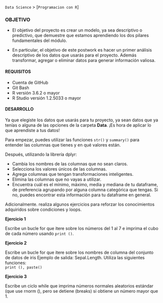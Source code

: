 `Data Science` > [`Programacion con R`]

### OBJETIVO  
- El objetivo del proyecto es crear un modelo, ya sea descriptivo o predictivo, que demuestre que estamos aprendiendo los dos pilares fundamentales del módulo.

- En particular, el objetivo de este postwork es hacer un primer análisis descriptivo de los datos que usarás para el proyecto. Además transformar, agregar o eliminar datos para generar información valiosa.


#### REQUISITOS
- Cuenta de GitHub  
- Git Bash  
- R versión 3.6.2 o mayor                                
- R Studio versión 1.2.5033 o mayor   

#### DESARROLLO

Ya que elegiste los datos que usarás para tu proyecto, ya sean datos que ya tenías o alguna de las opciones de la carpeta **Data**. ¡Es hora de aplicar lo que aprendiste a tus datos!

Para empezar, puedes utilizar las funciones ```str()``` y ```summary()``` para entender las columnas que tienes y en qué valores están.

Después, utilizando la librería dplyr:     
- Cambia los nombres de las columnas que no sean claros.  
- Selecciona los valores únicos de las columnas.  
- Agrega columnas que tengan transformaciones inteligentes.  
- Elimina las columnas que no vayas a utilizar.  
- Encuentra cuál es el mínimo, máximo, media y mediana de tu dataframe, de preferencia agrupando por alguna columna categórica que tengas. Si no, puedes encontrar esta información para tu dataframe en general.  

Adicionalmente. realiza algunos ejercicios para reforzar los conocimientos adquiridos sobre condiciones y loops.

**Ejercicio 1**  

Escribe un bucle for que itere sobre los números del 1 al 7 e imprima el cubo de cada número usando ```print ()```.  

**Ejercicio 2**  

Escribe un bucle for que itere sobre los nombres de columna del conjunto de datos de iris Ejemplo de salida: Sepal.Length. Utiliza las siguientes funciones:  
```print (), paste() ```  

**Ejercicio 3**  

Escribe un ciclo while que imprima números normales aleatorios estándar (que use rnorm (), pero se detiene (breaks) si obtiene un número mayor que 1.  



